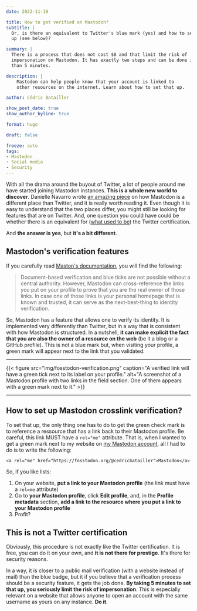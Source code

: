 ```yaml
---
date: 2022-11-10

title: How to get verified on Mastodon?
subtitle: |
  Or, is there an equivalent to Twitter's blue mark (yes) and how to set that 
  up (see below)?

summary: |
  There is a process that does not cost $8 and that limit the risk of 
  impersonation on Mastodon. It has exactly two steps and can be done in less 
  than 5 minutes.

description: |
    Mastodon can help people know that your account is linked to 
    other resources on the internet. Learn about how to set that up.

author: Cédric Batailler

show_post_date: true
show_author_byline: true

format: hugo

draft: false

freeze: auto
tags:
- Mastodon
- Social media
- Security
---
```


With all the drama around the buyout of Twitter, a lot of people around me
have started joining Mastodon instances. **This is a whole new world to
discover**. Danielle Navarro wrote
[an amazing piece](https://blog.djnavarro.net/posts/2022-11-03_what-i-know-about-mastodon/)
on how Mastodon is a different place than Twitter, and it is really
worth reading it. Even though it is easy to understand that the two places
differ, you might still be looking for features that are on Twitter. And, one
question you could have could be whether there is an equivalent for
([what used to be](https://www.theverge.com/2022/11/9/23449821/twitter-blue-verification-check-mark-subscribers))
the Twitter certification.

And **the answer is yes**, but **it's a bit different**.

## Mastodon's verification features

If you carefully read
[Maston's documentation](https://docs.joinmastodon.org/user/profile/#fields),
you will find the following:

> Document-based verification and blue ticks are not possible without a central authority. However, Mastodon can cross-reference the links you put on your profile to prove that you are the real owner of those links. In case one of those links is your personal homepage that is known and trusted, it can serve as the next-best-thing to identity verification.

So, Mastodon has a feature that allows one to verify its identity. It is
implemented very differently than Twitter, but in a way that is consistent with
how Mastodon is structured. In a nutshell, **it can make explicit the fact that
you are also the owner of a resource on the web** (be it a blog or a GitHub
profile). This is not a blue mark but, when visiting your profile,
a green mark will appear next to the link that you validated.

------------------------------------------------------------------------

{{< figure src="img/fosstodon-verification.png" caption="A verified link will have a green tick next to its label on your profile." alt="A screenshot of a Mastodon profile with two links in the field section. One of them appears with a green mark next to it." >}}

------------------------------------------------------------------------

## How to set up Mastodon crosslink verification?

To set that up, the only thing one has to do to get the green check mark is to
reference a ressource that has a link back to their Mastodon profile. Be
careful, this link MUST have a `rel="me"` attribute. That is, when I wanted to
get a green mark next to my website on [my Mastodon account](https://fosstodon.org/@cedricbatailler), all I had to do is to write the following:

    <a rel="me" href="https://fosstodon.org/@cedricbatailler">Mastodon</a>

So, if you like lists:
1. On your website, **put a link to your Mastodon profile** (the link must
have a `rel=me` attribute)
2. Go to **your Mastodon profile**, click **Edit profile**, and, in the
**Profile metadata** section, **add a link to the resource where you put a
link to your Mastodon profile**
3. Profit?

## This is not a Twitter certification

Obviously, this procedure is not exactly like the Twitter certification. It is
free, you can do it on your own, and **it is not there for prestige**. It's
there for security reasons.

In a way, it is closer to a public mail verification (with a website instead
of mail) than the blue badge, but it if you believe that a verification
process should be a security feature, it gets the job done. **By taking 5 minutes
to set that up, you seriously limit the risk of impersonation**. This is
especially relevant on a website that allows anyone to open an account with
the same username as yours on any instance. **Do it**.
